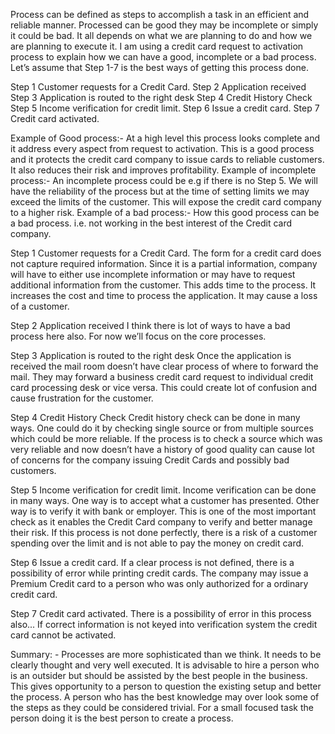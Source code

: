 Process can be defined as steps to accomplish a task in an efficient and reliable manner.
Processed can be good they may be incomplete or simply it could be bad. It all depends on what we are planning to do and how we are planning to execute it. I am using a credit card request to activation process to explain how we can have a good, incomplete or a bad process. Let’s assume that Step 1-7 is the best ways of getting this process done.


Step 1 Customer requests for a Credit Card.
Step 2 Application received
Step 3 Application is routed to the right desk
Step 4 Credit History Check
Step 5 Income verification for credit limit.
Step 6 Issue a credit card.
Step 7 Credit card activated.


Example of Good process:-
At a high level this process looks complete and it address every aspect from request to activation. This is a good process and it protects the credit card company to issue cards to reliable customers. It also reduces their risk and improves profitability.
Example of incomplete process:-
An incomplete process could be e.g if there is no Step 5. We will have the reliability of the process but at the time of setting limits we may exceed the limits of the customer. This will expose the credit card company to a higher risk.
Example of a bad process:-
How this good process can be a bad process. i.e. not working in the best interest of the Credit card company.

Step 1 Customer requests for a Credit Card.
The form for a credit card does not capture required information. Since it is a partial information, company will have to either use incomplete information or may have to request additional information from the customer. This adds time to the process. It increases the cost and time to process the application. It may cause a loss of a customer.

Step 2 Application received
I think there is lot of ways to have a bad process here also. For now we’ll focus on the core processes.

Step 3 Application is routed to the right desk
Once the application is received the mail room doesn’t have clear process of where to forward the mail. They may forward a business credit card request to individual credit card processing desk or vice versa. This could create lot of confusion and cause frustration for the customer.

Step 4 Credit History Check
Credit history check can be done in many ways. One could do it by checking single source or from multiple sources which could be more reliable. If the process is to check a source which was very reliable and now doesn’t have a history of good quality can cause lot of concerns for the company issuing Credit Cards and possibly bad customers.

Step 5 Income verification for credit limit.
Income verification can be done in many ways. One way is to accept what a customer has presented. Other way is to verify it with bank or employer. This is one of the most important check as it enables the Credit Card company to verify and better manage their risk. If this process is not done perfectly, there is a risk of a customer spending over the limit and is not able to pay the money on credit card.


Step 6 Issue a credit card.
If a clear process is not defined, there is a possibility of error while printing credit cards. The company may issue a Premium Credit card to a person who was only authorized for a ordinary credit card.



Step 7 Credit card activated.
There is a possibility of error in this process also... If correct information is not keyed into verification system the credit card cannot be activated.

Summary: - Processes are more sophisticated than we think. It needs to be clearly thought and very well executed. It is advisable to hire a person who is an outsider but should be assisted by the best people in the business. This gives opportunity to a person to question the existing setup and better the process. A person who has the best knowledge may over look some of the steps as they could be considered trivial. For a small focused task the person doing it is the best person to create a process.
